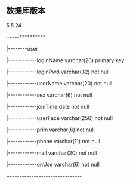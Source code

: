 ## 数据库版本
5.5.24

+----**********

|--------user

|------------loginName varchar(20) primary key

|------------loginPwd varchar(32) not null

|------------userName varchar(20) not null

|------------sex varchar(6) not null

|------------joinTime date not null

|------------userFace varchar(256) not null

|------------prim varchar(6) not null

|------------phone varchar(11) not null

|------------mail varchar(20) not null

|------------onUse varchar(6) not null

+------------------------------


